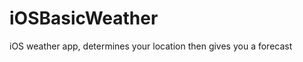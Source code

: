 iOSBasicWeather
===============

iOS weather app, determines your location then gives you a forecast
